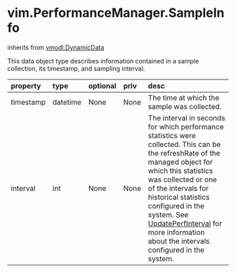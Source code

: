 vim.PerformanceManager.SampleInfo
=================================
inherits from [vmodl.DynamicData](docs/vmodl.DynamicData.md)


This data object type describes information contained in a sample   collection, its timestamp, and sampling interval.

| property | type | optional | priv | desc |
|:---------|:-----|:---------|:-----|:-----|
| timestamp | datetime | None | None | The time at which the sample was collected. |
| interval | int | None | None | The interval in seconds for which performance statistics were   collected. This can be the refreshRate of the managed object for which   this statistics was collected or one of the intervals for historical   statistics configured in the system. See <a href="vim.PerformanceManager.md#updateHistoricalInterval">UpdatePerfInterval</a> for more information about the intervals   configured in the system. |


